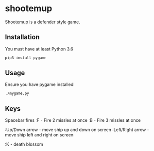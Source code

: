 # shootemup

Shootemup is a defender style game.

## Installation

You must have at least Python 3.6

```bash
pip3 install pygame
```
## Usage
Ensure you have pygame installed

```bash
./mygame.py
```
## Keys

Spacebar fires
:F - Fire 2 missles at once
:B - Fire 3 missles at once

:Up/Down arrow - move ship up and down on screen
:Left/Right arrow - move ship left and right on screen

:K - death blossom

